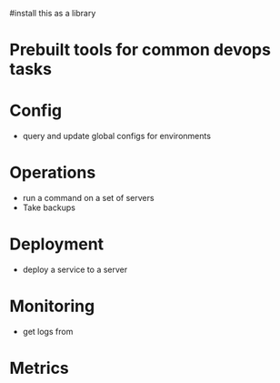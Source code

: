 #install this as a library

# Prebuilt tools for common devops tasks


# Config
  - query and update global configs for environments

# Operations
  - run a command on a set of servers
  - Take backups

# Deployment
  - deploy a service to a server

# Monitoring
  - get logs from

# Metrics







